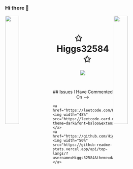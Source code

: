 ### Hi there 👋

<img align="left" src="https://user-images.githubusercontent.com/65187002/144930161-2f783401-8d27-4fdf-a2f7-cc0ba32f1f1f.gif" width="30%" style="display:inline;">
<img align="right" src="https://user-images.githubusercontent.com/65187002/144930161-2f783401-8d27-4fdf-a2f7-cc0ba32f1f1f.gif" width="30%" style="display:inline;">
<br>
<p align="center">
    <h1 align="center">✩&emsp;Higgs32584&emsp;✩</h1>
</p>
<p align="center">
    <img src="https://readme-typing-svg.herokuapp.com/?lines=Hello!;Welcome+to+my+profile!;Have+a+look+around!&font=Fira%20Code&color=%23D62F79&center=true&width=280&height=50">
</p>
<br>
<p align="center">
</p>
<p align="center">
## Issues I Have Commented On

<!-- Replace `Higgs32584` with your GitHub username -->
<!-- Replace `matplotlib` with the name of the repository where you have commented on issues -->
<!-- Replace `access-token` with your personal access token with `public_repo` scope -->

<!-- <ul>
{% for issue in site.data.comments %}
  <li><a href="{{ issue.html_url }}">{{ issue.title }}</a></li>
{% endfor %}
</ul>

<!-- This script gets the issues you have commented on using the GitHub API -->
<!-- <script src="https://gist.github.com/harsh-jindal/9729ddbb63e8ed23a5c1a0f68de41d5c.js"></script> --> -->


    <a href="https://leetcode.com/Higgs32/"><img width="48%" src="https://leetcode.card.workers.dev/Higgs32?theme=dark&font=baloo&extension=null&border=2&border_radius=8"></a>
    <a href="https://github.com/Higgs32584"><img width="50%" src="https://github-readme-stats.vercel.app/api/top-langs/?username=Higgs32584&theme=dark&hide=html,css,cmake&layout=compact&langs_count=5&bg_color=101010&hide_title=true"></a>
</p>
